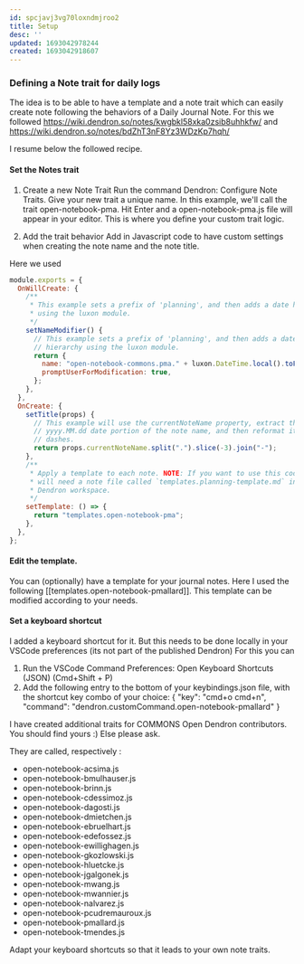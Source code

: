 ```yaml
---
id: spcjavj3vg70loxndmjroo2
title: Setup
desc: ''
updated: 1693042978244
created: 1693042918607
---
```




### Defining a Note trait for daily logs

The idea is to be able to have a template and a note trait which can easily create note following the behaviors of a Daily Journal Note.
For this we followed https://wiki.dendron.so/notes/kwgbkl58xka0zsib8uhhkfw/ and https://wiki.dendron.so/notes/bdZhT3nF8Yz3WDzKp7hqh/

I resume below the followed recipe.

#### Set the Notes trait

1. Create a new Note Trait
Run the command Dendron: Configure Note Traits. Give your new trait a unique name. In this example, we'll call the trait open-notebook-pma. Hit Enter and a open-notebook-pma.js file will appear in your editor. This is where you define your custom trait logic.

2. Add the trait behavior
Add in Javascript code to have custom settings when creating the note name and the note title.

Here we used 

```js
module.exports = {
  OnWillCreate: {
    /**
     * This example sets a prefix of 'planning', and then adds a date hierarchy
     * using the luxon module.
     */
    setNameModifier() {
      // This example sets a prefix of 'planning', and then adds a date
      // hierarchy using the luxon module.
      return {
        name: "open-notebook-commons.pma." + luxon.DateTime.local().toFormat("yyyy.MM.dd"),
        promptUserForModification: true,
      };
    },
  },
  OnCreate: {
    setTitle(props) {
      // This example will use the currentNoteName property, extract the
      // yyyy.MM.dd date portion of the note name, and then reformat it with
      // dashes.
      return props.currentNoteName.split(".").slice(-3).join("-");
    },
    /**
     * Apply a template to each note. NOTE: If you want to use this code, you
     * will need a note file called `templates.planning-template.md` in your
     * Dendron workspace.
     */
    setTemplate: () => {
      return "templates.open-notebook-pma";
    },
  },
};
```

#### Edit the template.

You can (optionally) have a template for your journal notes.
Here I used the following [[templates.open-notebook-pmallard]]. 
This template can be modified according to your needs.

#### Set a keyboard shortcut

I added a keyboard shortcut for it. But this needs to be done locally in your VSCode preferences (its not part of the published Dendron)
For this you can

1. Run the VSCode Command Preferences: Open Keyboard Shortcuts (JSON) (Cmd+Shift + P)
2. Add the following entry to the bottom of your keybindings.json file, with the shortcut key combo of your choice:
  {
    "key": "cmd+o cmd+n",
    "command": "dendron.customCommand.open-notebook-pmallard"
  }

I have created additional traits for COMMONS Open Dendron contributors. You should find yours :) Else please ask.

They are called, respectively :

- open-notebook-acsima.js
- open-notebook-bmulhauser.js
- open-notebook-brinn.js
- open-notebook-cdessimoz.js
- open-notebook-dagosti.js
- open-notebook-dmietchen.js
- open-notebook-ebruelhart.js
- open-notebook-edefossez.js
- open-notebook-ewillighagen.js
- open-notebook-gkozlowski.js
- open-notebook-hluetcke.js
- open-notebook-jgalgonek.js
- open-notebook-mwang.js
- open-notebook-mwannier.js
- open-notebook-nalvarez.js
- open-notebook-pcudremauroux.js
- open-notebook-pmallard.js
- open-notebook-tmendes.js

Adapt your keyboard shortcuts so that it leads to your own note traits.